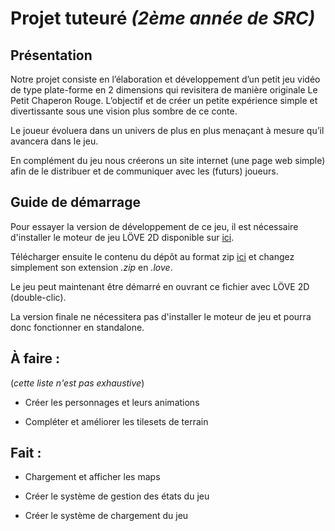 Projet tuteuré _(2ème année de SRC)_
====================================

Présentation
------------

Notre projet consiste en l’élaboration et développement d’un petit jeu vidéo de 
type plate-forme en 2 dimensions qui revisitera de manière originale Le Petit 
Chaperon Rouge. L’objectif et de créer un petite expérience simple et 
divertissante sous une vision plus sombre de ce conte.

Le joueur évoluera dans un univers de plus en plus menaçant à mesure qu’il 
avancera dans le jeu.

En complément du jeu nous créerons un site internet (une page web simple) afin 
de le distribuer et de communiquer avec les (futurs) joueurs.


Guide de démarrage
------------------

Pour essayer la version de développement de ce jeu, il est nécessaire 
d'installer le moteur de jeu LÖVE 2D disponible sur [ici](http://love2d.org/).

Télécharger ensuite le contenu du dépôt au format zip 
[ici](https://github.com/etienne-gauvin/projet-tut/archive/master.zip) et 
changez simplement son extension _.zip_ en _.love_.

Le jeu peut maintenant être démarré en ouvrant ce fichier avec LÖVE 2D 
(double-clic).


La version finale ne nécessitera pas d'installer le moteur de jeu et pourra 
donc fonctionner en standalone.


À faire :
---------

(_cette liste n'est pas exhaustive_)

+ Créer les personnages et leurs animations

+ Compléter et améliorer les tilesets de terrain


Fait :
------

- Chargement et afficher les maps

- Créer le système de gestion des états du jeu

- Créer le système de chargement du jeu

